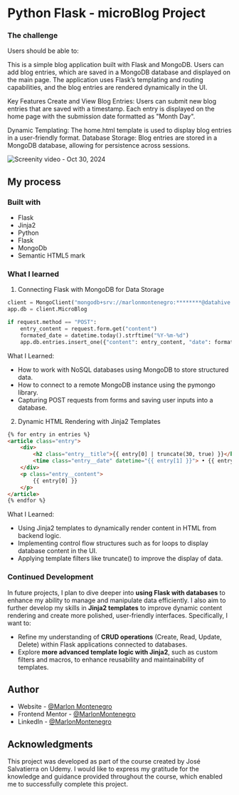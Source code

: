 # Python Flask - microBlog Project

### The challenge

Users should be able to:

This is a simple blog application built with Flask and MongoDB. Users can add blog entries, which are saved in a MongoDB database and displayed on the main page. The application uses Flask’s templating and routing capabilities, and the blog entries are rendered dynamically in the UI.

Key Features
Create and View Blog Entries: Users can submit new blog entries that are saved with a timestamp. Each entry is displayed on the home page with the submission date formatted as "Month Day".

Dynamic Templating: The home.html template is used to display blog entries in a user-friendly format.
Database Storage: Blog entries are stored in a MongoDB database, allowing for persistence across sessions.


![Screenity video - Oct 30, 2024](https://github.com/user-attachments/assets/9954b686-09bb-4c27-beee-193f8b3da499)


## My process

### Built with

- Flask
- Jinja2
- Python
- Flask
- MongoDb
- Semantic HTML5 mark

### What I learned

1. Connecting Flask with MongoDB for Data Storage

```python
client = MongoClient("mongodb+srv://marlonmontenegro:********@datahive.fzhuskp.mongodb.net/")
app.db = client.MicroBlog

if request.method == "POST":
    entry_content = request.form.get("content")
    formated_date = datetime.today().strftime("%Y-%m-%d")
    app.db.entries.insert_one({"content": entry_content, "date": formated_date})
```

What I Learned:

- How to work with NoSQL databases using MongoDB to store structured data.
- How to connect to a remote MongoDB instance using the pymongo library.
- Capturing POST requests from forms and saving user inputs into a database.

2. Dynamic HTML Rendering with Jinja2 Templates
   
```html
{% for entry in entries %}
<article class="entry">
    <div>
        <h2 class="entry__title">{{ entry[0] | truncate(30, true) }}</h2>
        <time class="entry__date" datetime="{{ entry[1] }}"> • {{ entry[2] }}</time>
    </div>
    <p class="entry__content">
        {{ entry[0] }}
    </p>
</article>
{% endfor %}
```

What I Learned:

- Using Jinja2 templates to dynamically render content in HTML from backend logic.
- Implementing control flow structures such as for loops to display database content in the UI.
- Applying template filters like truncate() to improve the display of data.


### Continued Development

In future projects, I plan to dive deeper into **using Flask with databases** to enhance my ability to manage and manipulate data efficiently. I also aim to further develop my skills in **Jinja2 templates** to improve dynamic content rendering and create more polished, user-friendly interfaces. Specifically, I want to:

- Refine my understanding of **CRUD operations** (Create, Read, Update, Delete) within Flask applications connected to databases.
- Explore **more advanced template logic with Jinja2**, such as custom filters and macros, to enhance reusability and maintainability of templates.


## Author

- Website - [@Marlon Montenegro](https://marlonmontenegro.github.io/montenegro-portfolio/)
- Frontend Mentor - [@MarlonMontenegro](https://www.frontendmentor.io/profile/MarlonMontenegro)
- LinkedIn - [@MarlonMontenegro](https://www.linkedin.com/in/montenergopaz/)


## Acknowledgments

This project was developed as part of the course created by José Salvatierra on Udemy. 
I would like to express my gratitude for the knowledge and guidance provided throughout the course, which enabled me to successfully complete this project.
